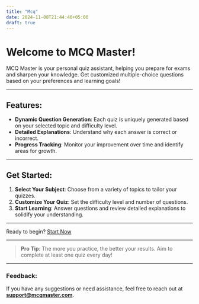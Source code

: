```yaml
---
title: "Mcq"
date: 2024-11-08T21:44:40+05:00
draft: true
---
```

# Welcome to MCQ Master!

MCQ Master is your personal quiz assistant, helping you prepare for exams and sharpen your knowledge. Get customized multiple-choice questions based on your preferences and learning goals!

---

## Features:

- **Dynamic Question Generation**: Each quiz is uniquely generated based on your selected topic and difficulty level.
- **Detailed Explanations**: Understand why each answer is correct or incorrect.
- **Progress Tracking**: Monitor your improvement over time and identify areas for growth.

---

## Get Started:

1. **Select Your Subject**: Choose from a variety of topics to tailor your quizzes.
2. **Customize Your Quiz**: Set the difficulty level and number of questions.
3. **Start Learning**: Answer questions and review detailed explanations to solidify your understanding.

---

Ready to begin? [Start Now](#)

---

> **Pro Tip**: The more you practice, the better your results. Aim to complete at least one quiz every day!

---

### Feedback:

If you have any suggestions or need assistance, feel free to reach out at **support@mcqmaster.com**.


